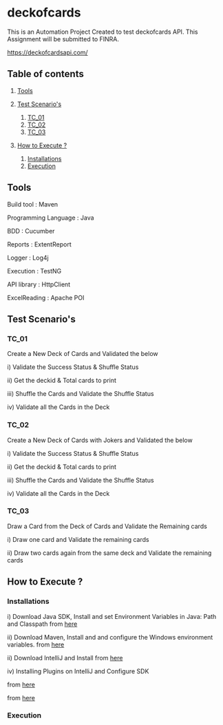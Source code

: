 # deckofcards

This is an Automation Project Created to test deckofcards API. This Assignment will be submitted to FINRA.

  https://deckofcardsapi.com/

## Table of contents

1. [Tools](#1)

2. [Test Scenario's](#2)
    1. [TC_01](#2-1)
    2. [TC_02](#2-2)
    3. [TC_03](#2-3)

3. [How to Execute ?](#3)
    1. [Installations](#3-1)
    2. [Execution](#3-21)



## <a name="1"></a>Tools

Build tool :            Maven

Programming Language :  Java

BDD                  :  Cucumber

Reports              : ExtentReport

Logger               : Log4j

Execution            :  TestNG

API library          :  HttpClient

ExcelReading         :  Apache POI



## <a name="2"></a> Test Scenario's

### <a name="2-1"></a>TC_01
Create a New Deck of Cards and Validated the below

i) Validate the Success Status & Shuffle Status

ii) Get the deckid & Total cards to print

iii) Shuffle the Cards and Validate the Shuffle Status

iv) Validate all the Cards in the Deck

### <a name="2-2"></a>TC_02
Create a New Deck of Cards with Jokers and Validated the below

i) Validate the Success Status & Shuffle Status

ii) Get the deckid & Total cards to print

iii) Shuffle the Cards and Validate the Shuffle Status

iv) Validate all the Cards in the Deck

### <a name="2-3"></a>TC_03
Draw a Card from the Deck of Cards and Validate the Remaining cards

i) Draw one card and Validate the remaining cards

ii) Draw two cards again from the same deck and Validate the remaining cards



## <a name="3"></a> How to Execute ?

### <a name="3-1"></a>Installations

i) Download Java SDK, Install and set Environment Variables in Java: Path and Classpath from [here](https://www.guru99.com/install-java.html)

ii) Download Maven, Install and and configure the Windows environment variables. from [here](https://mkyong.com/maven/how-to-install-maven-in-windows/)

ii) Download IntelliJ and Install from [here](https://java.tutorials24x7.com/blog/how-to-install-intellij-idea-for-java-on-windows)

iv) Installing Plugins on IntelliJ and Configure SDK 

from [here](https://www.jetbrains.com/help/idea/managing-plugins.html#plugin-dev)

from [here](https://www.jetbrains.com/help/idea/sdk.html#change-project-sdk)


### <a name="3-2"></a>Execution
 
  

